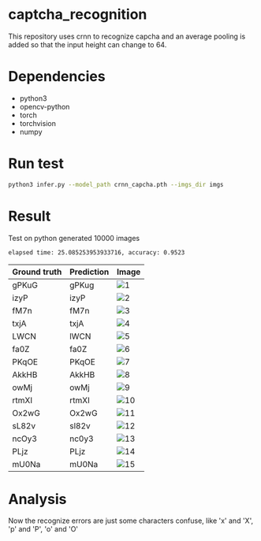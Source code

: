 # captcha_recognition
This repository uses crnn to recognize capcha and an average pooling is added so that the input height can change to 64.



# Dependencies
* python3
* opencv-python
* torch
* torchvision
* numpy

# Run test
```bash
python3 infer.py --model_path crnn_capcha.pth --imgs_dir imgs
```


# Result
Test on python generated 10000 images
```bash
elapsed time: 25.085253953933716, accuracy: 0.9523
```
| Ground truth 	| Prediction 	| Image 	|
|--------------	|------------	|-------	|
| gPKuG 	| gPKug 	| ![1](imgs/0.jpg "1") 	|
| izyP 	| izyP 	| ![2](imgs/1.jpg "2") 	|
| fM7n | fM7n |  ![3](imgs/2.jpg "3")	|
| txjA | txjA |  ![4](imgs/3.jpg "4")	|
| LWCN | lWCN |  ![5](imgs/4.jpg "5")	|
| fa0Z | fa0Z |  ![6](imgs/5.jpg "6")	|
| PKqOE | PKqOE | ![7](imgs/6.jpg "7") 	|
| AkkHB | AkkHB | ![8](imgs/7.jpg "8") 	|
| owMj | owMj |  ![9](imgs/8.jpg "9")	|
| rtmXI | rtmXI | ![10](imgs/9.jpg "10") 	|
| Ox2wG | Ox2wG |  ![11](imgs/10.jpg "11")	|
| sL82v | sl82v | ![12](imgs/11.jpg "12") 	|
| ncOy3 | nc0y3 | ![13](imgs/12.jpg "13") 	|
| PLjz | PLjz |  ![14](imgs/13.jpg "14")	|
| mU0Na | mU0Na | ![15](imgs/14.jpg "15") 	|


# Analysis
Now the recognize errors are just some characters confuse, like 'x' and 'X', 'p' and 'P', 'o' and 'O'